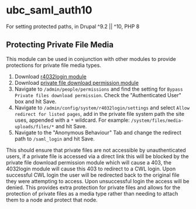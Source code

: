 # ubc_saml_auth10

For setting protected paths, in Drupal ^9.2 || ^10, PHP 8


## Protecting Private File Media
This module can be used in conjunction with other modules to provide protections for private file media types.
1.  Download [r4032login module](https://www.drupal.org/project/r4032login)
2.  Download [private file download permission module](https://www.drupal.org/project/private_files_download_permission)
3. Navigate to `/admin/people/permissions` and find the setting for `Bypass Private files download permission`. Check the "Authenticated User" box and hit Save.
4. Navigate to `/admin/config/system/r4032login/settings` and select `Allow redirect for listed pages`, add in the private file system path the site uses, appended with a `*` wildcard. For example: `/system/files/media-uploads/files/*` and hit Save.
5.  Navigate to the "Anonymous Behaviour" Tab and change the redirect path to `/saml_login` and hit Save.

This should ensure that private files are not accessible by unauthenticated users, if a private file is accessed via a direct link this will be blocked by the private file download permission module which will cause a 403, the 4032login module will cause this 403 to redirect to a CWL login. Upon successful CWL login the user will be redirected back to the original file they were attempting to access. Upon unsuccessful login the access will be denied. This provides extra protection for private files and allows for the protection of private files as a media type rather than needing to attach them to a node and protect that node.
